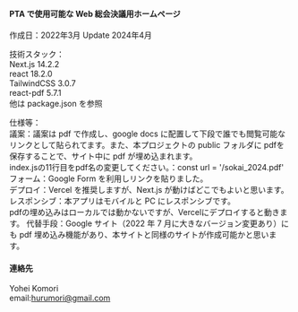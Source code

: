 #### PTA で使用可能な Web 総会決議用ホームページ

作成日：2022年3月 Update 2024年4月

技術スタック：<br>
Next.js 14.2.2<br>
react 18.2.0<br>
TailwindCSS 3.0.7<br>
react-pdf 5.7.1<br>
他は package.json を参照<br>

仕様等：<br>
議案：議案は pdf で作成し、google docs に配置して下段で誰でも閲覧可能なリンクとして貼られてます。また、本プロジェクトの public フォルダに pdfを保存することで、サイト中に pdf が埋め込まれます。<br>index.jsの11行目をpdf名の変更してください。：const url = '/sokai_2024.pdf'<br>
フォーム：Google Form を利用しリンクを貼りました。<br>
デプロイ：Vercel を推奨しますが、Next.js が動けばどこでもよいと思います。<br>
レスポンシブ：本アプリはモバイルと PC にレスポンシブです。<br>
pdfの埋め込みはローカルでは動かないですが、Vercelにデプロイすると動きます。
代替手段：Google サイト（2022 年 7 月に大きなバージョン変更あり）にも pdf 埋め込み機能があり、本サイトと同様のサイトが作成可能かと思います。


#### 連絡先

Yohei Komori<br>
email:hurumori@gmail.com
